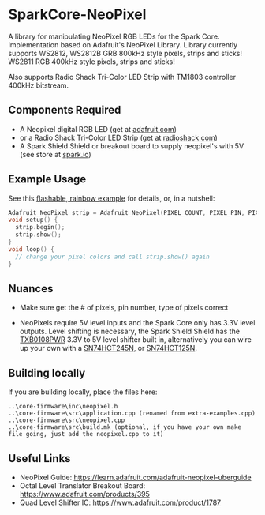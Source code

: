 SparkCore-NeoPixel
==================

A library for manipulating NeoPixel RGB LEDs for the Spark Core.
Implementation based on Adafruit's NeoPixel Library.
Library currently supports WS2812, WS2812B GRB 800kHz style pixels, strips and sticks!
WS2811 RGB 400kHz style pixels, strips and sticks!

Also supports Radio Shack Tri-Color LED Strip with TM1803 controller 400kHz bitstream.

Components Required
---
- A Neopixel digital RGB LED (get at [adafruit.com](adafruit.com))
- or a Radio Shack Tri-Color LED Strip (get at [radioshack.com](radioshack.com))
- A Spark Shield Shield or breakout board to supply neopixel's with 5V (see store at [spark.io](spark.io))

Example Usage
---

See this [flashable, rainbow example](firmware/examples/a-rainbow.cpp) for details, or, in a nutshell:

```cpp
Adafruit_NeoPixel strip = Adafruit_NeoPixel(PIXEL_COUNT, PIXEL_PIN, PIXEL_TYPE);
void setup() {
  strip.begin();
  strip.show();
}
void loop() {
  // change your pixel colors and call strip.show() again
}
```

Nuances
---

- Make sure get the # of pixels, pin number, type of pixels correct

- NeoPixels require 5V level inputs and the Spark Core only has 3.3V level outputs. Level shifting is
necessary, the Spark Shield Shield has the [TXB0108PWR](http://www.digikey.com/product-search/en?pv7=2&k=TXB0108PWR) 3.3V to 5V level shifter built in, alternatively you can wire up your own with a [SN74HCT245N](http://www.digikey.com/product-detail/en/SN74HCT245N/296-1612-5-ND/277258), or [SN74HCT125N](http://www.digikey.com/product-detail/en/SN74HCT125N/296-8386-5-ND/376860).


Building locally
---

If you are building locally, place the files here:

```
..\core-firmware\inc\neopixel.h
..\core-firmware\src\application.cpp (renamed from extra-examples.cpp)
..\core-firmware\src\neopixel.cpp
..\core-firmware\src\build.mk (optional, if you have your own make file going, just add the neopixel.cpp to it)
```

Useful Links
---

- NeoPixel Guide: https://learn.adafruit.com/adafruit-neopixel-uberguide
- Octal Level Translator Breakout Board: https://www.adafruit.com/products/395
- Quad Level Shifter IC: https://www.adafruit.com/product/1787
